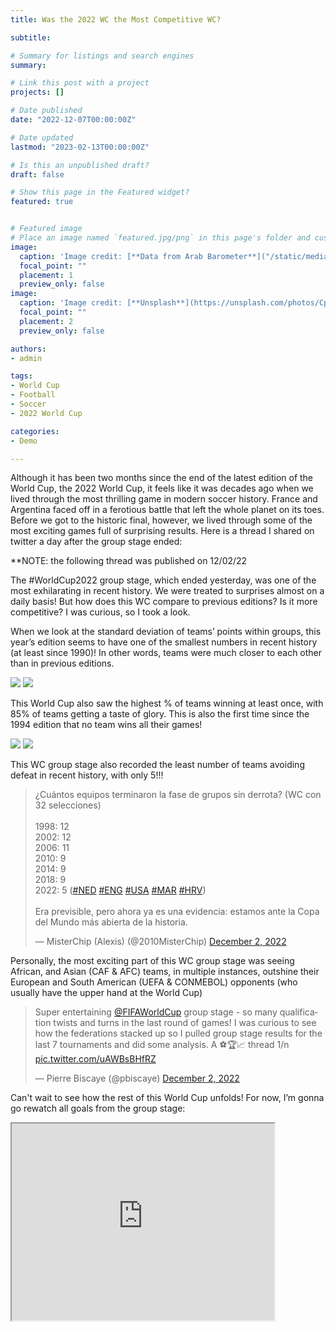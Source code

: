 ```yaml
---
title: Was the 2022 WC the Most Competitive WC?

subtitle: 

# Summary for listings and search engines
summary: 

# Link this post with a project
projects: []

# Date published
date: "2022-12-07T00:00:00Z"

# Date updated
lastmod: "2023-02-13T00:00:00Z"

# Is this an unpublished draft?
draft: false

# Show this page in the Featured widget?
featured: true


# Featured image
# Place an image named `featured.jpg/png` in this page's folder and customize its options here.
image:
  caption: 'Image credit: [**Data from Arab Barometer**]("/static/media/headers/IMG_4709.PNG")'
  focal_point: ""
  placement: 1
  preview_only: false
image:
  caption: 'Image credit: [**Unsplash**](https://unsplash.com/photos/CpkOjOcXdUY)'
  focal_point: ""
  placement: 2
  preview_only: false

authors:
- admin

tags:
- World Cup
- Football
- Soccer
- 2022 World Cup

categories:
- Demo

---
```


Although it has been two months since the end of the latest edition of the World Cup, the 2022 World Cup, it feels like it was decades ago when we lived through the most thrilling game in modern soccer history. France and Argentina faced off in a ferotious battle that left the whole planet on its toes. Before we got to the historic final, however, we lived through some of the most exciting games full of surprising results. Here is a thread I shared on twitter a day after the group stage ended: 

**NOTE: the following thread was published on 12/02/22

The #WorldCup2022 group stage, which ended yesterday, was one of the most exhilarating in recent history. We were treated to surprises almost on a daily basis! But how does this WC compare to previous editions? Is it more competitive? I was curious, so I took a look.

When we look at the standard deviation of teams’ points within groups, this year’s edition seems to have one of the smallest numbers in recent history (at least since 1990)! In other words, teams were much closer to each other than in previous editions. 

<img src="IMG_4709.PNG">
<img src="IMG_4710.PNG">

This World Cup also saw the highest % of teams winning at least once, with 85% of teams getting a taste of glory. This is also the first time since the 1994 edition that no team wins all their games!

<img src="IMG_4711.PNG">
<img src="IMG_4712.PNG">

This WC group stage also recorded the least number of teams avoiding defeat in recent history, with only 5!!!
<blockquote class="twitter-tweet"><p lang="es" dir="ltr">¿Cuántos equipos terminaron la fase de grupos sin derrota? (WC con 32 selecciones)<br><br>1998: 12<br>2002: 12<br>2006: 11<br>2010: 9<br>2014: 9<br>2018: 9<br>2022: 5 (<a href="https://twitter.com/hashtag/NED?src=hash&amp;ref_src=twsrc%5Etfw">#NED</a> <a href="https://twitter.com/hashtag/ENG?src=hash&amp;ref_src=twsrc%5Etfw">#ENG</a> <a href="https://twitter.com/hashtag/USA?src=hash&amp;ref_src=twsrc%5Etfw">#USA</a> <a href="https://twitter.com/hashtag/MAR?src=hash&amp;ref_src=twsrc%5Etfw">#MAR</a> <a href="https://twitter.com/hashtag/HRV?src=hash&amp;ref_src=twsrc%5Etfw">#HRV</a>)<br><br>Era previsible, pero ahora ya es una evidencia: estamos ante la Copa del Mundo más abierta de la historia.</p>&mdash; MisterChip (Alexis) (@2010MisterChip) <a href="https://twitter.com/2010MisterChip/status/1598790152465354789?ref_src=twsrc%5Etfw">December 2, 2022</a></blockquote> <script async src="https://platform.twitter.com/widgets.js" charset="utf-8"></script>

Personally, the most exciting part of this WC group stage was seeing African, and Asian (CAF & AFC) teams, in multiple instances, outshine their European and South American (UEFA & CONMEBOL) opponents (who usually have the upper hand at the World Cup)

<blockquote class="twitter-tweet"><p lang="en" dir="ltr">Super entertaining <a href="https://twitter.com/FIFAWorldCup?ref_src=twsrc%5Etfw">@FIFAWorldCup</a> group stage - so many qualification twists and turns in the last round of games! I was curious to see how the federations stacked up so I pulled group stage results for the last 7 tournaments and did some analysis. A ⚽️🏆📈 thread 1/n <a href="https://t.co/uAWBsBHfRZ">pic.twitter.com/uAWBsBHfRZ</a></p>&mdash; Pierre Biscaye (@pbiscaye) <a href="https://twitter.com/pbiscaye/status/1598804664858071041?ref_src=twsrc%5Etfw">December 2, 2022</a></blockquote> <script async src="https://platform.twitter.com/widgets.js" charset="utf-8"></script>


Can't wait to see how the rest of this World Cup unfolds! For now, I’m gonna go rewatch all goals from the group stage: 

<iframe width="420" height="315"
src="https://www.youtube.com/watch?v=QL_I_2YRGLk">
</iframe>

